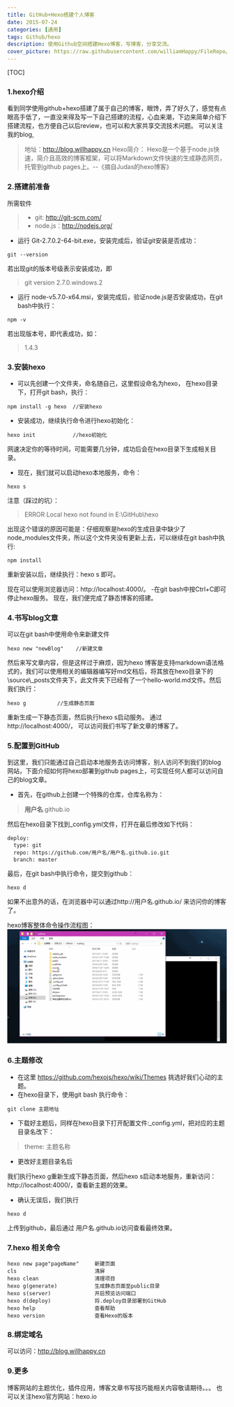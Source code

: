 ```yaml
---
title: GitHub+Hexo搭建个人博客
date: 2015-07-24
categories: [通用]
tags: Github/hexo
description: 使用Github空间搭建Hexo博客，写博客，分享交流。
cover_picture: https://raw.githubusercontent.com/williamHappy/FileRepo/master/hexo/cover_picture/cover_picture_1.jpg
---
```


<!--more-->

[TOC]

### 1.hexo介绍
看到同学使用github+hexo搭建了属于自己的博客，眼馋，弄了好久了，感觉有点眼高手低了，一直没来得及写一下自己搭建的流程，心血来潮，下边来简单介绍下搭建流程，也方便自己以后review，也可以和大家共享交流技术问题。
可以关注我的blog,  
>地址：http://blog.willhappy.cn
Hexo简介：
>Hexo是一个基于node.js快速，简介且高效的博客框架，可以将Markdown文件快速的生成静态网页，托管到github pages上。--《摘自Judas的hexo博客》

### 2.搭建前准备
所需软件
> - git: http://git-scm.com/
> - node.js：http://nodejs.org/

- 运行 Git-2.7.0.2-64-bit.exe，安装完成后，验证git安装是否成功：
```
git --version
```
若出现git的版本号级表示安装成功，即
> git version 2.7.0.windows.2

- 运行 node-v5.7.0-x64.msi，安装完成后，验证node.js是否安装成功，在git bash中执行：
```
npm -v
```
若出现版本号，即代表成功，如：
> 1.4.3

### 3.安装hexo
- 可以先创建一个文件夹，命名随自己，这里假设命名为hexo，
在hexo目录下，打开git bash，执行：
```
npm install -g hexo  //安装hexo
```
- 安装成功，继续执行命令进行hexo初始化：
```
hexo init            //hexo初始化
```
网速决定你的等待时间，可能需要几分钟，成功后会在hexo目录下生成相关目录。
 - 现在，我们就可以启动hexo本地服务，命令：
 ```
 hexo s
 ```
 注意（踩过的坑）：
 > ERROR Local hexo not found in E:\GitHub\hexo
 
 出现这个错误的原因可能是：仔细观察是hexo的生成目录中缺少了node_modules文件夹，所以这个文件夹没有更新上去，可以继续在git bash中执行:
 ```
 npm install
 ```
 重新安装以后，继续执行：hexo s  即可。
 
 现在可以使用浏览器访问：http://localhost:4000/。
 -在git bash中按Ctrl+C即可停止hexo服务。
 现在，我们便完成了静态博客的搭建。
 
 ### 4.书写blog文章
 可以在git bash中使用命令来新建文件

    hexo new "newBlog"    //新建文章
    
然后来写文章内容，但是这样过于麻烦，因为hexo 博客是支持markdown语法格式的，我们可以使用相关的编辑器编写好md文档后，将其放在hexo目录下的\source\\_posts文件夹下，此文件夹下已经有了一个hello-world.md文件。然后我们执行：
```
hexo g          //生成静态页面
```
重新生成一下静态页面，然后执行hexo s启动服务。
通过http://localhost:4000/，  可以访问我们书写了新文章的博客了。

### 5.配置到GitHub
到这里，我们只能通过自己启动本地服务去访问博客，别人访问不到我们的blog网站，下面介绍如何将hexo部署到github pages上，可实现任何人都可以访问自己的blog文章。

- 首先，在github上创建一个特殊的仓库，仓库名称为：

> **用户名**.github.io

然后在hexo目录下找到_config.yml文件，打开在最后修改如下代码：
```
deploy:
  type: git
  repo: https://github.com/用户名/用户名.github.io.git
  branch: master
```
 
 最后，在git bash中执行命令，提交到github：

    hexo d

如果不出意外的话，在浏览器中可以通过http://用户名.github.io/  来访问你的博客了。

hexo博客整体命令操作流程图：
![hexoBlogProces](https://raw.githubusercontent.com/williamHappy/FileRepo/master/hexo/20161124/HexoBlog/img/hexoBlogProces.gif)

### 6.主题修改
- 在这里 https://github.com/hexojs/hexo/wiki/Themes  挑选好我们心动的主题。
- 在hexo目录下，使用git bash 执行命令：
```
git clone 主题地址
```
- 下载好主题后，同样在hexo目录下打开配置文件:_config.yml，把对应的主题目录名改下：

> theme: 主题名称

- 更改好主题目录名后

我们执行hexo g重新生成下静态页面，然后hexo s启动本地服务，重新访问：http://localhost:4000/，查看新主题的效果。

- 确认无误后，我们执行
```
hexo d
```
上传到github，最后通过 用户名.github.io访问查看最终效果。

### 7.hexo 相关命令

    hexo new page"pageName"     新建页面
    cls                         清屏
    hexo clean                  清理项目
    hexo g(generate)            生成静态页面至public目录
    hexo s(server)              开启预览访问端口
    hexo d(deploy)              将.deploy目录部署到GitHub
    hexo help                   查看帮助
    hexo version                查看Hexo的版本
    
    
### 8.绑定域名
可以访问：http://blog.willhappy.cn

### 9.更多
博客网站的主题优化，插件应用，博客文章书写技巧能相关内容敬请期待。。。
也可以关注hexo官方网站：hexo.io
